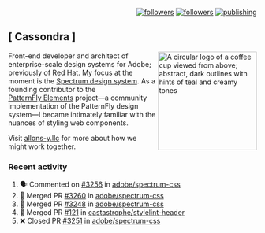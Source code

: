 <p align="right"><a rel="me" href="https://front-end.social/@castastrophe">
    <img alt="followers" title="Follow me on Mastodon" src="https://img.shields.io/mastodon/follow/109297102751309835?domain=https%3A%2F%2Ffront-end.social&label=Follow&logo=mastodon&logoColor=white&style=for-the-badge&labelColor=008080&color=006969"/></a>
  <a href="https://codepen.io/castastrophe/">
    <img alt="followers" title="Follow me on CodePen" src="https://img.shields.io/badge/23-1?color=640464&labelColor=7c007c&style=for-the-badge&logo=codepen&label=Follow"/></a>
<a href="https://castastrophe.medium.com/">
    <img alt="publishing" title="View articles on Medium" src="https://img.shields.io/badge/107-1?color=666&labelColor=444&label=subscribe&logo=medium&logoColor=white&style=for-the-badge"/></a>
</p>

## [&nbsp;Cassondra&nbsp;]

<img align="right" src="https://github-production-user-asset-6210df.s3.amazonaws.com/1840295/253016758-ba468774-1cd3-42c2-8f43-947b5eeb5edf.png" height="200" alt="A circular logo of a coffee cup viewed from above; abstract, dark outlines with hints of teal and creamy tones">

Front-end developer and architect of enterprise-scale design systems for Adobe; previously of Red Hat. My focus at the moment is the [Spectrum design system](https://github.com/adobe/spectrum-css). As a founding contributor to the [PatternFly&nbsp;Elements](https://github.com/patternfly/patternfly-elements) project&mdash;a community implementation of the PatternFly design system&mdash;I became intimately familiar with the nuances of styling web components.

Visit [allons-y.llc](http://allons-y.llc/) for more about how we might work together.

### Recent activity

<!--START_SECTION:activity-->
1. 🗣 Commented on [#3256](https://github.com/adobe/spectrum-css/pull/3256#issuecomment-2419535573) in [adobe/spectrum-css](https://github.com/adobe/spectrum-css)
2. 🎉 Merged PR [#3260](https://github.com/adobe/spectrum-css/pull/3260) in [adobe/spectrum-css](https://github.com/adobe/spectrum-css)
3. 🎉 Merged PR [#3248](https://github.com/adobe/spectrum-css/pull/3248) in [adobe/spectrum-css](https://github.com/adobe/spectrum-css)
4. 🎉 Merged PR [#121](https://github.com/castastrophe/stylelint-header/pull/121) in [castastrophe/stylelint-header](https://github.com/castastrophe/stylelint-header)
5. ❌ Closed PR [#3251](https://github.com/adobe/spectrum-css/pull/3251) in [adobe/spectrum-css](https://github.com/adobe/spectrum-css)
<!--END_SECTION:activity-->
